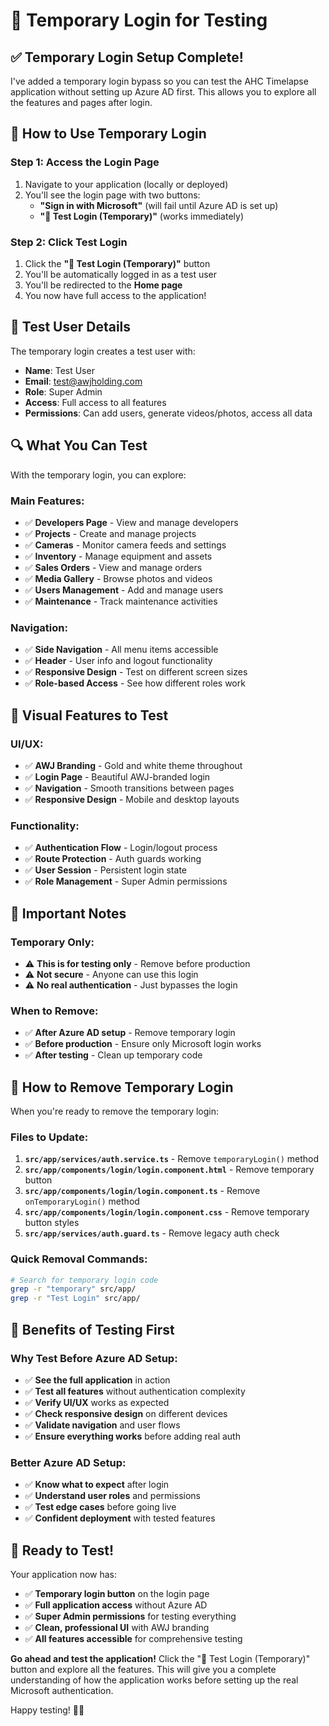# 🚀 Temporary Login for Testing

## ✅ Temporary Login Setup Complete!

I've added a temporary login bypass so you can test the AHC Timelapse application without setting up Azure AD first. This allows you to explore all the features and pages after login.

## 🎯 How to Use Temporary Login

### **Step 1: Access the Login Page**
1. Navigate to your application (locally or deployed)
2. You'll see the login page with two buttons:
   - **"Sign in with Microsoft"** (will fail until Azure AD is set up)
   - **"🚀 Test Login (Temporary)"** (works immediately)

### **Step 2: Click Test Login**
1. Click the **"🚀 Test Login (Temporary)"** button
2. You'll be automatically logged in as a test user
3. You'll be redirected to the **Home page**
4. You now have full access to the application!

## 👤 Test User Details

The temporary login creates a test user with:
- **Name**: Test User
- **Email**: test@awjholding.com
- **Role**: Super Admin
- **Access**: Full access to all features
- **Permissions**: Can add users, generate videos/photos, access all data

## 🔍 What You Can Test

With the temporary login, you can explore:

### **Main Features:**
- ✅ **Developers Page** - View and manage developers
- ✅ **Projects** - Create and manage projects
- ✅ **Cameras** - Monitor camera feeds and settings
- ✅ **Inventory** - Manage equipment and assets
- ✅ **Sales Orders** - View and manage orders
- ✅ **Media Gallery** - Browse photos and videos
- ✅ **Users Management** - Add and manage users
- ✅ **Maintenance** - Track maintenance activities

### **Navigation:**
- ✅ **Side Navigation** - All menu items accessible
- ✅ **Header** - User info and logout functionality
- ✅ **Responsive Design** - Test on different screen sizes
- ✅ **Role-based Access** - See how different roles work

## 🎨 Visual Features to Test

### **UI/UX:**
- ✅ **AWJ Branding** - Gold and white theme throughout
- ✅ **Login Page** - Beautiful AWJ-branded login
- ✅ **Navigation** - Smooth transitions between pages
- ✅ **Responsive Design** - Mobile and desktop layouts

### **Functionality:**
- ✅ **Authentication Flow** - Login/logout process
- ✅ **Route Protection** - Auth guards working
- ✅ **User Session** - Persistent login state
- ✅ **Role Management** - Super Admin permissions

## 🚨 Important Notes

### **Temporary Only:**
- ⚠️ **This is for testing only** - Remove before production
- ⚠️ **Not secure** - Anyone can use this login
- ⚠️ **No real authentication** - Just bypasses the login

### **When to Remove:**
- ✅ **After Azure AD setup** - Remove temporary login
- ✅ **Before production** - Ensure only Microsoft login works
- ✅ **After testing** - Clean up temporary code

## 🧹 How to Remove Temporary Login

When you're ready to remove the temporary login:

### **Files to Update:**
1. **`src/app/services/auth.service.ts`** - Remove `temporaryLogin()` method
2. **`src/app/components/login/login.component.html`** - Remove temporary button
3. **`src/app/components/login/login.component.ts`** - Remove `onTemporaryLogin()` method
4. **`src/app/components/login/login.component.css`** - Remove temporary button styles
5. **`src/app/services/auth.guard.ts`** - Remove legacy auth check

### **Quick Removal Commands:**
```bash
# Search for temporary login code
grep -r "temporary" src/app/
grep -r "Test Login" src/app/
```

## 🎉 Benefits of Testing First

### **Why Test Before Azure AD Setup:**
- ✅ **See the full application** in action
- ✅ **Test all features** without authentication complexity
- ✅ **Verify UI/UX** works as expected
- ✅ **Check responsive design** on different devices
- ✅ **Validate navigation** and user flows
- ✅ **Ensure everything works** before adding real auth

### **Better Azure AD Setup:**
- ✅ **Know what to expect** after login
- ✅ **Understand user roles** and permissions
- ✅ **Test edge cases** before going live
- ✅ **Confident deployment** with tested features

## 🚀 Ready to Test!

Your application now has:
- ✅ **Temporary login button** on the login page
- ✅ **Full application access** without Azure AD
- ✅ **Super Admin permissions** for testing everything
- ✅ **Clean, professional UI** with AWJ branding
- ✅ **All features accessible** for comprehensive testing

**Go ahead and test the application!** Click the "🚀 Test Login (Temporary)" button and explore all the features. This will give you a complete understanding of how the application works before setting up the real Microsoft authentication.

Happy testing! 🎯✨
